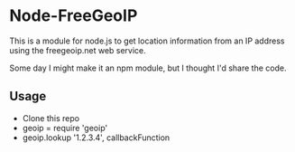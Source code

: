 Node-FreeGeoIP
==============

This is a module for node.js to get location information from an IP address using the freegeoip.net web service.

Some day I might make it an npm module, but I thought I'd share the code.

Usage
-----

- Clone this repo
- geoip = require 'geoip'
- geoip.lookup '1.2.3.4', callbackFunction
